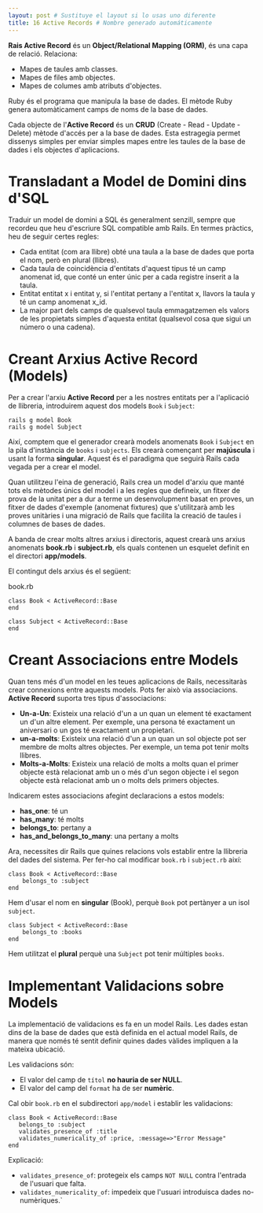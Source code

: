 ```yaml
---
layout: post # Sustituye el layout si lo usas uno diferente
title: 16 Active Records # Nombre generado automáticamente
---
```


**Rais Active Record** és un **Object/Relational Mapping (ORM)**, és una capa de relació. Relaciona:

- Mapes de taules amb classes.
- Mapes de files amb objectes.
- Mapes de columes amb atributs d'objectes.

Ruby és el programa que manipula la base de dades. El mètode Ruby genera automàticament camps de noms de la base de dades.

Cada objecte de l'**Active Record** és un **CRUD** (Create - Read - Update - Delete) mètode d'accés per a la base de dades. Esta estragegia permet dissenys simples per enviar simples mapes entre les taules de la base de dades i els objectes d'aplicacions.

# Transladant a Model de Domini dins d'SQL

Traduir un model de domini a SQL és generalment senzill, sempre que recordeu que heu d'escriure SQL compatible amb Rails. En termes pràctics, heu de seguir certes regles:

- Cada entitat (com ara llibre) obté una taula a la base de dades que porta el nom, però en plural (llibres).
- Cada taula de coincidència d'entitats d'aquest tipus té un camp anomenat id, que conté un enter únic per a cada registre inserit a la taula.
- Entitat entitat x i entitat y, si l'entitat pertany a l'entitat x, llavors la taula y té un camp anomenat x_id.
- La major part dels camps de qualsevol taula emmagatzemen els valors de les propietats simples d'aquesta entitat (qualsevol cosa que sigui un número o una cadena).

# Creant Arxius Active Record (Models)

Per a crear l'arxiu **Active Record** per a les nostres entitats per a l'aplicació de llibreria, introduirem aquest dos models `Book` i `Subject`:

```rails
rails g model Book
rails g model Subject
```

Així, comptem que el generador crearà models anomenats `Book` i `Subject` en la pila d'instància de `books` i `subjects`. Els crearà començant per **majúscula** i usant la forma **singular**. Aquest és el paradigma que seguirà Rails cada vegada per a crear el model.

Quan utilitzeu l'eina de generació, Rails crea un model d'arxiu que manté tots els mètodes únics del model i a les regles que defineix, un fitxer de prova de la unitat per a dur a terme un desenvolupment basat en proves, un fitxer de dades d'exemple (anomenat fixtures) que s'utilitzarà amb les proves unitàries i una migració de Rails que facilita la creació de taules i columnes de bases de dades.

A banda de crear molts altres arxius i directoris, aquest crearà uns arxius anomenats **book.rb** i **subject.rb**, els quals contenen un esquelet definit en el directori **app/models**.

El contingut dels arxius és el següent:

book.rb

```rails
class Book < ActiveRecord::Base
end
```


```rails
class Subject < ActiveRecord::Base
end
```

# Creant Associacions entre Models

Quan tens més d'un model en les teues aplicacions de Rails, necessitaràs crear connexions entre aquests models. Pots fer això via associacions. **Active Record** suporta tres tipus d'associacions:

- **Un-a-Un**: Existeix una relació d'un a un quan un element té exactament un d'un altre element. Per exemple, una persona té exactament un aniversari o un gos té exactament un propietari.
- **un-a-molts**: Existeix una relació d'un a un quan un sol objecte pot ser membre de molts altres objectes. Per exemple, un tema pot tenir molts llibres.
- **Molts-a-Molts**: Existeix una relació de molts a molts quan el primer objecte està relacionat amb un o més d'un segon objecte i el segon objecte està relacionat amb un o molts dels primers objectes.

Indicarem estes associacions afegint declaracions a estos models:

- **has_one**: té un
- **has_many**: té molts
- **belongs_to**: pertany a
- **has_and_belongs_to_many**: una pertany a molts

Ara, necessites dir Rails que quines relacions vols establir entre la llibreria del dades del sistema. Per fer-ho cal modificar `book.rb` i `subject.rb` així:

```rails
class Book < ActiveRecord::Base
    belongs_to :subject
end
```

Hem d'usar el nom en **singular** (Book), perquè `Book` pot pertànyer a un isol `subject`.

```rails
class Subject < ActiveRecord::Base
    belongs_to :books
end
```

Hem utilitzat el **plural** perquè una `Subject` pot tenir múltiples `books`.

# Implementant Validacions sobre Models

La implementació de validacions es fa en un model Rails. Les dades estan dins de la base de dades que està definida en el actual model Rails, de manera que només té sentit definir quines dades vàlides impliquen a la mateixa ubicació.

Les validacions són:

- El valor del camp de `títol` **no hauria de ser NULL**.
- El valor del camp del `format` ha de ser **numèric**.

Cal obir `book.rb` en el subdirectori `app/model` i establir les validacions:

```rails
class Book < ActiveRecord::Base
   belongs_to :subject
   validates_presence_of :title
   validates_numericality_of :price, :message=>"Error Message"
end
```

Explicació:

- `validates_presence_of`: protegeix els camps `NOT NULL` contra l'entrada de l'usuari que falta.
- `validates_numericality_of`: impedeix que l'usuari introduisca dades no-numèriques.`
